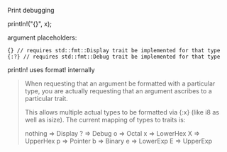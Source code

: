 
Print debugging

println!("{}", x);

argument placeholders:

```
{} // requires std::fmt::Display trait be implemented for that type
{:?} // requires std::fmt::Debug trait be implemented for that type
```

println! uses format! internally

> When requesting that an argument be formatted with a particular type, you are
> actually requesting that an argument ascribes to a particular trait.
>
> This allows multiple actual types to be formatted via {:x} (like i8 as well
> as isize). The current mapping of types to traits is:
>
> nothing ⇒ Display
> ? ⇒ Debug
> o ⇒ Octal
> x ⇒ LowerHex
> X ⇒ UpperHex
> p ⇒ Pointer
> b ⇒ Binary
> e ⇒ LowerExp
> E ⇒ UpperExp
